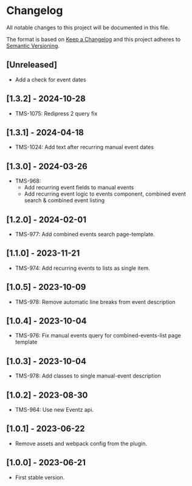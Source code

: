 # Changelog
All notable changes to this project will be documented in this file.

The format is based on [Keep a Changelog][keep-changelog]
and this project adheres to [Semantic Versioning][semver].

## [Unreleased]

- Add a check for event dates

## [1.3.2] - 2024-10-28

- TMS-1075: Redipress 2 query fix

## [1.3.1] - 2024-04-18

- TMS-1024: Add text after recurring manual event dates

## [1.3.0] - 2024-03-26

- TMS-968:
    - Add recurring event fields to manual events
    - Add recurring event logic to events component, combined event search & combined event listing

## [1.2.0] - 2024-02-01

- TMS-977: Add combined events search page-template.

## [1.1.0] - 2023-11-21

- TMS-974: Add recurring events to lists as single item.

## [1.0.5] - 2023-10-09

- TMS-978: Remove automatic line breaks from event description

## [1.0.4] - 2023-10-04

- TMS-976: Fix manual events query for combined-events-list page template

## [1.0.3] - 2023-10-04

- TMS-978: Add classes to single manual-event description

## [1.0.2] - 2023-08-30

- TMS-964: Use new Eventz api.

## [1.0.1] - 2023-06-22

- Remove assets and webpack config from the plugin.

## [1.0.0] - 2023-06-21

- First stable version.


[keep-changelog]: http://keepachangelog.com/en/1.0.0/
[semver]: http://semver.org/spec/v2.0.0.html
